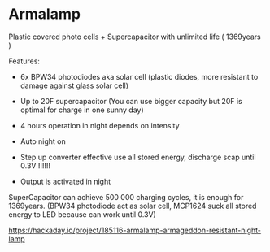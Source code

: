 # Armalamp
Plastic covered photo cells + Supercapacitor with unlimited life ( 1369years )

Features:

- 6x BPW34 photodiodes aka solar cell
(plastic diodes, more resistant to damage against glass solar cell)

- Up to 20F supercapacitor
(You can use bigger capacity but 20F is optimal for charge in one sunny day)

- 4 hours operation in night depends on intensity

- Auto night on

- Step up converter effective use all stored energy, discharge scap until 0.3V !!!!!!

- Output is activated in night

SuperCapacitor can achieve 500 000 charging cycles, it is enough for 1369years.
(BPW34 photodiode act as solar cell, MCP1624 suck all stored energy to LED because can work until 0.3V)

https://hackaday.io/project/185116-armalamp-armageddon-resistant-night-lamp
